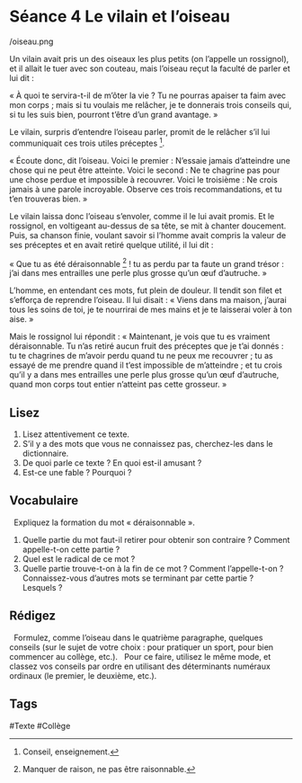 # Séance 4 Le vilain et l’oiseau

/oiseau.png

Un vilain avait pris un des oiseaux les plus petits (on l’appelle un rossignol), et il allait le tuer avec son couteau, mais l’oiseau reçut la faculté de parler et lui dit :

« À quoi te servira-t-il de m’ôter la vie ? Tu ne pourras apaiser ta faim avec mon corps ; mais si tu voulais me relâcher, je te donnerais trois conseils qui, si tu les suis bien, pourront t’être d’un grand avantage. »

Le vilain, surpris d’entendre l’oiseau parler, promit de le relâcher s’il lui communiquait ces trois utiles préceptes [^1].

« Écoute donc, dit l’oiseau. Voici le premier : N’essaie jamais d’atteindre une chose qui ne peut être atteinte. Voici le second : Ne te chagrine pas pour une chose perdue et impossible à recouvrer. Voici le troisième : Ne crois jamais à une parole incroyable. Observe ces trois recommandations, et tu t’en trouveras bien. »

Le vilain laissa donc l’oiseau s’envoler, comme il le lui avait promis. Et le rossignol, en voltigeant au-dessus de sa tête, se mit à chanter doucement. Puis, sa chanson finie, voulant savoir si l’homme avait compris la valeur de ses préceptes et en avait retiré quelque utilité, il lui dit :

« Que tu as été déraisonnable [^2] ! tu as perdu par ta faute un grand trésor : j’ai dans mes entrailles une perle plus grosse qu’un œuf d’autruche. »

L’homme, en entendant ces mots, fut plein de douleur. Il tendit son filet et s’efforça de reprendre l’oiseau. Il lui disait : « Viens dans ma maison, j’aurai tous les soins de toi, je te nourrirai de mes mains et je te laisserai voler à ton aise. »

Mais le rossignol lui répondit : « Maintenant, je vois que tu es vraiment déraisonnable. Tu n’as retiré aucun fruit des préceptes que je t’ai donnés : tu te chagrines de m’avoir perdu quand tu ne peux me recouvrer ; tu as essayé de me prendre quand il t’est impossible de m’atteindre ; et tu crois qu’il y a dans mes entrailles une perle plus grosse qu’un œuf d’autruche, quand mon corps tout entier n’atteint pas cette grosseur. »

## Lisez

1. Lisez attentivement ce texte.
2. S’il y a des mots que vous ne connaissez pas, cherchez-les dans le dictionnaire.
3. De quoi parle ce texte ? En quoi est-il amusant ?
4. Est-ce une fable ? Pourquoi ?
 
## Vocabulaire
 
Expliquez la formation du mot « déraisonnable ».
 
1. Quelle partie du mot faut-il retirer pour obtenir son contraire ? Comment appelle-t-on cette partie ?
2. Quel est le radical de ce mot ?
3. Quelle partie trouve-t-on à la fin de ce mot ? Comment l’appelle-t-on ? Connaissez-vous d’autres mots se terminant par cette partie ? Lesquels ?

## Rédigez
 
Formulez, comme l’oiseau dans le quatrième paragraphe, quelques conseils (sur le sujet de votre choix : pour pratiquer un sport, pour bien commencer au collège, etc.).
 
Pour ce faire, utilisez le même mode, et classez vos conseils par ordre en utilisant des déterminants numéraux ordinaux (le premier, le deuxième, etc.).

[^1]: Conseil, enseignement.
[^2]: Manquer de raison, ne pas être raisonnable.

## Tags

#Texte #Collège 
